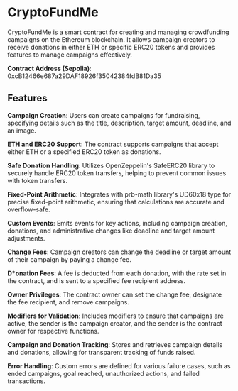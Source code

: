 # CryptoFundMe

CryptoFundMe is a smart contract for creating and managing crowdfunding campaigns on the Ethereum blockchain. It allows campaign creators to receive donations in either ETH or specific ERC20 tokens and provides features to manage campaigns effectively.

**Contract Address (Sepolia)**: 0xcB12466e687a29DAF18926f35042384fdB81Da35

## Features
**Campaign Creation**: Users can create campaigns for fundraising, specifying details such as the title, description, target amount, deadline, and an image.

**ETH and ERC20 Support**: The contract supports campaigns that accept either ETH or a specified ERC20 token as donations.

**Safe Donation Handling**: Utilizes OpenZeppelin's SafeERC20 library to securely handle ERC20 token transfers, helping to prevent common issues with token transfers.

**Fixed-Point Arithmetic**: Integrates with prb-math library's UD60x18 type for precise fixed-point arithmetic, ensuring that calculations are accurate and overflow-safe.

**Custom Events**: Emits events for key actions, including campaign creation, donations, and administrative changes like deadline and target amount adjustments.

**Change Fees**: Campaign creators can change the deadline or target amount of their campaign by paying a change fee.

**D*onation Fees**: A fee is deducted from each donation, with the rate set in the contract, and is sent to a specified fee recipient address.

**Owner Privileges**: The contract owner can set the change fee, designate the fee recipient, and remove campaigns.

**Modifiers for Validation**: Includes modifiers to ensure that campaigns are active, the sender is the campaign creator, and the sender is the contract owner for respective functions.

**Campaign and Donation Tracking**: Stores and retrieves campaign details and donations, allowing for transparent tracking of funds raised.

**Error Handling**: Custom errors are defined for various failure cases, such as ended campaigns, goal reached, unauthorized actions, and failed transactions.